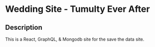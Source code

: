 # Wedding Site - Tumulty Ever After

## Description

This is a React, GraphQL, & Mongodb site for the save the data site.
